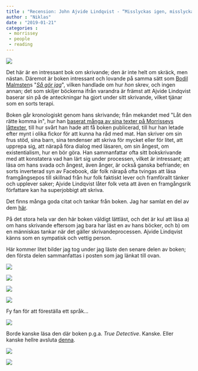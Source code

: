 ```yaml
---
title : "Recension: John Ajvide Lindqvist - “Misslyckas igen, misslyckas bättre”"
author : "Niklas"
date : "2019-01-21"
categories : 
 - morrissey
 - people
 - reading
---
```


![](https://niklasblog.com/wp-content/misslyckas-igen-misslyckas-battre-700x1119-2.jpg)

Det här är en intressant bok om skrivande; den är inte helt om skräck, men nästan. Däremot är boken intressant och lovande på samma sätt som [Bodil Malmsten](https://niklasblog.com/?p=18216)s "_[Så gör jag](http://www.modernista.se/bocker/sa-gor-jag)_", vilken handlade om hur _hon_ skrev, och ingen annan; det som skiljer böckerna ifrån varandra är främst att Ajvide Lindqvist baserar sin på de anteckningar ha gjort under sitt skrivande, vilket tjänar som en sorts terapi.

Boken går kronologiskt genom hans skrivande; från mekandet med "Låt den rätte komma in", hur han [baserat många av sina texter på Morrisseys låttexter](https://www.theguardian.com/books/2010/nov/20/harbour-john-ajvide-lindqvist-review), till hur svårt han hade att få boken publicerad, till hur han letade efter mynt i olika fickor för att kunna ha råd med mat. Han skriver om sin frus stöd, sina barn, sina tendenser att skriva för mycket eller för litet, att upprepa sig, att närapå föra dialog med läsaren, om sin ångest, om existentialism, hur en bör göra. Han sammanfattar ofta sitt bokskrivande med att konstatera vad han lärt sig under processen, vilket är intressant; att läsa om hans svada och ångest, även ånger, är också ganska befriande; en sorts inverterad syn av Facebook, där folk närapå ofta tvingas att läsa framgångsepos till skillnad från hur folk faktiskt lever och framförallt tänker och upplever saker; Ajvide Lindqvist låter folk veta att även en framgångsrik författare kan ha superjobbigt att skriva.

Det finns många goda citat och tankar från boken. Jag har samlat en del av dem [här](https://niklasblog.com/?p=22554).

På det stora hela var den här boken väldigt lättläst, och det är kul att läsa a) om hans skrivande eftersom jag bara har läst en av hans böcker, och b) om en människas tankar när det gäller skrivandeprocessen. Ajvide Lindqvist känns som en sympatisk och vettig person.

Här kommer litet bilder jag tog under jag läste den senare delen av boken; den första delen sammanfattas i posten som jag länkat till ovan.

![](https://niklasblog.com/wp-content/IMG_20190118_071924-1600.jpg)

![](https://niklasblog.com/wp-content/IMG_20190119_114330-1600-1152x2048.jpg)

![](https://niklasblog.com/wp-content/IMG_20190119_130125-1600.jpg)

![](https://niklasblog.com/wp-content/IMG_20190121_075008-1600-1152x2048.jpg)

Fy fan för att föreställa ett språk...

![](https://niklasblog.com/wp-content/IMG_20190121_075100-1600.jpg)

Borde kanske läsa den där boken p.g.a. _True Detective_. Kanske. Eller kanske hellre avsluta [denna](https://www.barnesandnoble.com/w/true-detective-and-philosophy-william-irwin/1127157497).

![](https://niklasblog.com/wp-content/IMG_20190121_075401-1600-1152x2048.jpg)

![](https://niklasblog.com/wp-content/IMG_20190121_075925-1600.jpg)
